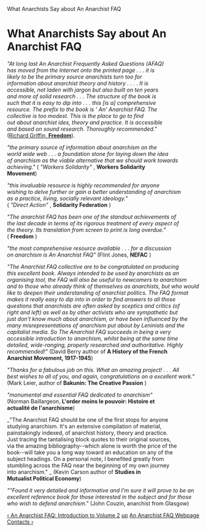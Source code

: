   

What Anarchists Say about An Anarchist FAQ  
  

# What Anarchists Say about An Anarchist FAQ

_"At long last An Anarchist Frequently Asked Questions (AFAQ)  
has moved from the Internet onto the printed page . . . it is  
likely to be the primary source anarchists turn too for  
information about anarchist theory and history . . . . It is  
accessible, not laden with jargon but also built on ten years  
and more of solid research . . . The structure of the book is  
such that it is easy to dip into . . . this [is a] comprehensive  
resource. The prefix to the book is ' _An'_ Anarchist FAQ. The  
collective is too modest. This is _the_ place to go to find  
out about anarchist ides, theory and practice. It is accessible  
and based on sound research. Thoroughly recommended."_  
([Richard Griffin, **Freedom**](freedom-review-of-an-anarchist-faq)).

_"the primary source of information about anarchism on the  
world wide web . . . a foundation stone for laying down the idea  
of anarchism as the viable alternative that we should work towards  
achieving."_ ( _"Workers Solidarity"_ , **Workers Solidarity  
Movement**)

_"this invaluable resource is highly recommended for anyone  
wishing to delve further or gain a better understanding of anarchism  
as a practice, living, socially relevant ideology."_  
( _"Direct Action"_ , **Solidarity Federation** )

_"The anarchist FAQ has been one of the standout achievements of  
the last decade in terms of its rigorous treatment of every aspect of  
the theory. Its translation from screen to print is long overdue."_  
( **Freedom** )

_"the most comprehensive resource available . . . for a discussion  
on anarchism is An Anarchist FAQ"_ (Flint Jones, **NEFAC** )

_"The Anarchist FAQ collective are to be congratulated on producing  
this excellent book. Always intended to be used by anarchists as an  
organising tool, the FAQ will also be useful to newcomers to anarchism  
and to those who already think of themselves as anarchists, but who would  
like to deepen their understanding of anarchist politics. The FAQ format  
makes it really easy to dip into in order to find answers to all those  
questions that anarchists are often asked by sceptics and critics (of  
right and left) as well as by other activists who are sympathetic but  
just don't know much about anarchism, or have been influenced by the  
many misrepresentations of anarchism put about by Leninists and the  
capitalist media. So The Anarchist FAQ succeeds in being a very  
accessible introduction to anarchism, whilst being at the same time  
detailed, wide-ranging, properly researched and authoritative. Highly  
recommended!"_ (David Berry author of **A History of the French  
Anarchist Movement, 1917-1945**)

_"Thanks for a fabulous job on this. What an amazing project! . . . All  
best wishes to all of you, and again, congratulations on a excellent work."_  
(Mark Leier, author of **Bakunin: The Creative Passion** )

_"monumental and essential FAQ dedicated to anarchism"_  
(Norman Baillargeon, **L'order moins le pouvoir: Histoire et  
actualité de l'anarchisme**)

_"The Anarchist FAQ should be one of the first stops for anyone  
studying anarchism. It's an extensive compilation of material,  
painstakingly indexed, of anarchist history, theory and practice.  
Just tracing the tantalising block quotes to their original sources,  
via the amazing bibliography--which alone is worth the price of the  
book--will take you a long way toward an education on any of the  
subject headings. On a personal note, I benefited greatly from  
stumbling across the FAQ near the beginning of my own journey  
into anarchism." _ (Kevin Carson author of **Studies in  
Mutualist Political Economy**)

_""Found it very detailed and informative and I'm sure it will prove to be an  
excellent reference book for those interested in the subject and for those  
who wish to defend anarchism."_ (John Couzin, anarchist from Glasgow)

  

[‹ An Anarchist FAQ: Introduction to Volume 2](vol2intro.md "Go to previous
page") [up](intro.md "Go to parent page") [An Anarchist FAQ Webpage Contacts
›](contact.md "Go to next page")

